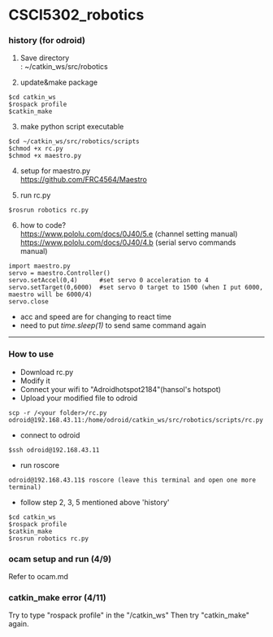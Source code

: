 # CSCI5302_robotics

### history (for odroid)

1. Save directory <br>
  : ~/catkin_ws/src/robotics

2. update&make package
```
$cd catkin_ws
$rospack profile
$catkin_make
```

3. make python script executable
```
$cd ~/catkin_ws/src/robotics/scripts
$chmod +x rc.py
$chmod +x maestro.py
```

4. setup for maestro.py <br>
  https://github.com/FRC4564/Maestro
  
5. run rc.py
```
$rosrun robotics rc.py
```

6. how to code? <br>
  https://www.pololu.com/docs/0J40/5.e (channel setting manual)<br>
  https://www.pololu.com/docs/0J40/4.b (serial servo commands manual)

```
import maestro.py
servo = maestro.Controller()
servo.setAccel(0,4)      #set servo 0 acceleration to 4
servo.setTarget(0,6000)  #set servo 0 target to 1500 (when I put 6000, maestro will be 6000/4)
servo.close
```
- acc and speed are for changing to react time
- need to put *time.sleep(1)* to send same command again

---

### How to use

- Download rc.py<br>
- Modify it<br>
- Connect your wifi to "Adroidhotspot2184"(hansol's hotspot)<br>
- Upload your modified file to odroid
```
scp -r /<your folder>/rc.py odroid@192.168.43.11:/home/odroid/catkin_ws/src/robotics/scripts/rc.py
```
- connect to odroid
```
$ssh odroid@192.168.43.11
```
- run roscore
```
odroid@192.168.43.11$ roscore (leave this terminal and open one more terminal)
```
- follow step 2, 3, 5 mentioned above 'history'<br>
```
$cd catkin_ws
$rospack profile
$catkin_make
$rosrun robotics rc.py
```

### ocam setup and run (4/9)
Refer to ocam.md

### catkin_make error (4/11)
Try to type "rospack profile" in the "/catkin_ws"
Then try "catkin_make" again.
